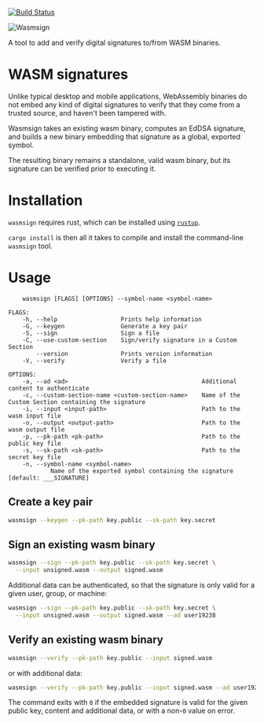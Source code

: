 [![Build Status](https://travis-ci.org/jedisct1/wasmsign.svg?branch=master)](https://travis-ci.org/jedisct1/wasmsign?branch=master)

![Wasmsign](https://raw.github.com/jedisct1/wasmsign/master/logo.png)

A tool to add and verify digital signatures to/from WASM binaries.

# WASM signatures

Unlike typical desktop and mobile applications, WebAssembly binaries do not embed any kind of digital signatures to verify that they come from a trusted source, and haven't been tampered with.

Wasmsign takes an existing wasm binary, computes an EdDSA signature, and builds a new binary embedding that signature as a global, exported symbol.

The resulting binary remains a standalone, valid wasm binary, but its signature can be verified prior to executing it.

# Installation

`wasmsign` requires rust, which can be installed using [`rustup`](https://rustup.rs/).

`cargo install` is then all it takes to compile and install the command-line `wasmsign` tool.

# Usage

```text
    wasmsign [FLAGS] [OPTIONS] --symbol-name <symbol-name>

FLAGS:
    -h, --help                  Prints help information
    -G, --keygen                Generate a key pair
    -S, --sign                  Sign a file
    -C, --use-custom-section    Sign/verify signature in a Custom Section
        --version               Prints version information
    -V, --verify                Verify a file

OPTIONS:
    -a, --ad <ad>                                      Additional content to authenticate
    -c, --custom-section-name <custom-section-name>    Name of the Custom Section containing the signature
    -i, --input <input-path>                           Path to the wasm input file
    -o, --output <output-path>                         Path to the wasm output file
    -p, --pk-path <pk-path>                            Path to the public key file
    -s, --sk-path <sk-path>                            Path to the secret key file
    -n, --symbol-name <symbol-name>
            Name of the exported symbol containing the signature [default: ___SIGNATURE]
```

## Create a key pair

```sh
wasmsign --keygen --pk-path key.public --sk-path key.secret
```

## Sign an existing wasm binary

```sh
wasmsign --sign --pk-path key.public --sk-path key.secret \
  --input unsigned.wasm --output signed.wasm
```

Additional data can be authenticated, so that the signature is only valid for a given user, group, or machine:

```sh
wasmsign --sign --pk-path key.public --sk-path key.secret \
  --input unsigned.wasm --output signed.wasm --ad user19238
```

## Verify an existing wasm binary

```sh
wasmsign --verify --pk-path key.public --input signed.wasm
```

or with additional data:

```sh
wasmsign --verify --pk-path key.public --input signed.wasm --ad user19238
```

The command exits with `0` if the embedded signature is valid for the given public key, content and additional data, or with a non-`0` value on error.

